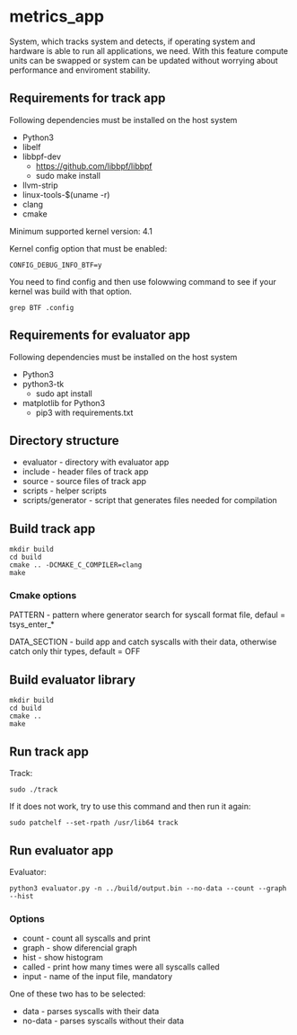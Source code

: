 # metrics_app

System, which tracks system and detects, if operating system and hardware is able to run all
applications, we need. With this feature compute units can be swapped or system can be updated
without worrying about performance and enviroment stability.

## Requirements for track app

Following dependencies must be installed on the host system

* Python3
* libelf
* libbpf-dev
    - https://github.com/libbpf/libbpf
    - sudo make install
* llvm-strip
* linux-tools-$(uname -r)
* clang
* cmake

Minimum supported kernel version: 4.1

Kernel config option that must be enabled:

```
CONFIG_DEBUG_INFO_BTF=y
```

You need to find config and then use folowwing command to see if your kernel was build with that option.

```
grep BTF .config
```

## Requirements for evaluator app

Following dependencies must be installed on the host system

* Python3
* python3-tk
    - sudo apt install
* matplotlib for Python3
    - pip3 with requirements.txt

## Directory structure

* evaluator - directory with evaluator app
* include - header files of track app
* source - source files of track app
* scripts - helper scripts
* scripts/generator - script that generates files needed for compilation

## Build track app

```
mkdir build
cd build
cmake .. -DCMAKE_C_COMPILER=clang
make
```

### Cmake options

PATTERN - pattern where generator search for syscall format file, defaul = tsys_enter_*

DATA_SECTION - build app and catch syscalls with their data, otherwise catch only thir types, default = OFF

## Build evaluator library

```
mkdir build
cd build
cmake ..
make
```

## Run track app

Track:
```
sudo ./track
```
If it does not work, try to use this command and then run it again:
```
sudo patchelf --set-rpath /usr/lib64 track
```

## Run evaluator app

Evaluator:
```
python3 evaluator.py -n ../build/output.bin --no-data --count --graph --hist
```

### Options

* count     - count all syscalls and print
* graph     - show diferencial graph
* hist      - show histogram
* called    - print how many times were all syscalls called
* input     - name of the input file, mandatory

One of these two has to be selected:
* data      - parses syscalls with their data
* no-data   - parses syscalls without their data
